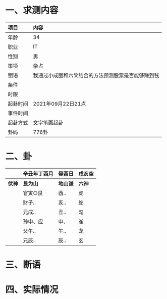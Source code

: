 # 一、求测内容
|项目|内容|
|:-|:-|
|年龄|34|
|职业|IT|
|性别|男|
|策项|杂占|
|钥语|我通过小成图和六爻结合的方法预测股票是否能够赚到钱|
|条件||
|时限||
|起卦时间|2021年09月22日21点|
|事件时间||
|起卦方式|文字笔画起卦|
|卦码|776卦|

# 二、卦
||辛丑年丁酉月|癸酉日|戌亥空|
|:-|:-|:-|:-|
|**伏神**|**艮为山**|**地山谦**|**六神**|
||官寅○艮|酉..|虎|
||财子..|亥..|蛇|
||兄戌..|丑..|勾|
||孙申、应|申、|雀|
||父午..|午..|龙|
||兄辰..|辰..|玄|


# 三、断语

# 四、实际情况